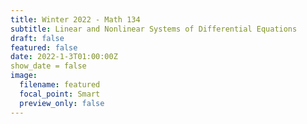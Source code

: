 ```yaml
---
title: Winter 2022 - Math 134
subtitle: Linear and Nonlinear Systems of Differential Equations
draft: false
featured: false
date: 2022-1-3T01:00:00Z
show_date = false
image:
  filename: featured
  focal_point: Smart
  preview_only: false
---
```

